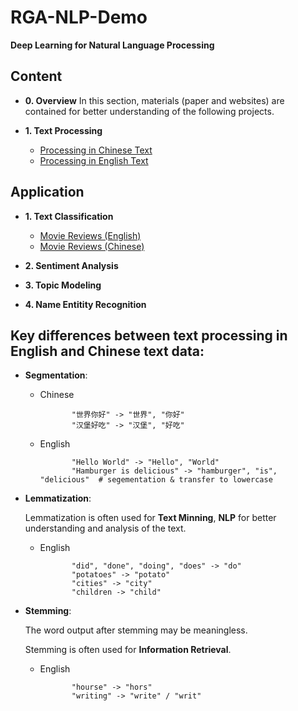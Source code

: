 # RGA-NLP-Demo
**Deep Learning for Natural Language Processing**

## Content
+ **0. Overview**
  In this section, materials (paper and websites) are contained for better understanding of the following projects.

+ **1. Text Processing**
  - [Processing in Chinese Text](https://github.com/Junyan-Guo/NLP-Deep-Learning-Demo/tree/master/doc/Chinese%20Text%20Processing)
  - [Processing in English Text](https://github.com/Junyan-Guo/NLP-Deep-Learning-Demo/tree/master/doc/English%20Text%20Processing)

## Application
+ **1. Text Classification**
  - [Movie Reviews (English)](https://github.com/Junyan-Guo/NLP-Deep-Learning-Demo/tree/master/doc/Chinese%20Text%20Processng)
  - [Movie Reviews (Chinese)](https://github.com/Junyan-Guo/NLP-Deep-Learning-Demo/tree/master/doc/Chinese%20Text%20Processng)

+ **2. Sentiment Analysis**

+ **3. Topic Modeling**

+ **4. Name Entitity Recognition**


## Key differences between text processing in English and Chinese text data:

  - **Segmentation**:
  
    + Chinese
                 
                 "世界你好" -> "世界", "你好"
                 "汉堡好吃" -> "汉堡", "好吃"
    
    + English
                 
                 "Hello World" -> "Hello", "World"
                 "Hamburger is delicious" -> "hamburger", "is", "delicious"  # segementation & transfer to lowercase
    
  - **Lemmatization**:
    
    Lemmatization is often used for **Text Minning**, **NLP** for better understanding and analysis of the text.
    
    + English
                 
                 "did", "done", "doing", "does" -> "do"
                 "potatoes" -> "potato"                 
                 "cities" -> "city"                 
                 "children -> "child"
                 
  - **Stemming**:
    
    The word output after stemming may be meaningless.
    
    Stemming is often used for **Information Retrieval**.
    
    + English
                 
                 "hourse" -> "hors"
                 "writing" -> "write" / "writ"
